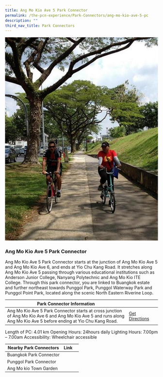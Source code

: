 ```yaml
---
title: Ang Mo Kio Ave 5 Park Connector
permalink: /the-pcn-experience/Park-Connectors/ang-mo-kio-ave-5-pc
description: ""
third_nav_title: Park Connectors
---
```

![](/images/Ang%20Mo%20Kio%20Ave%205%20PC%202.jpeg)

### Ang Mo Kio Ave 5 Park Connector

Ang Mo Kio Ave 5 Park Connector starts at the junction of Ang Mo Kio Ave 5 and Ang Mo Kio Ave 6, and ends at Yio Chu Kang Road. It stretches along Ang Mo Kio Ave 5 passing through various educational institutions such as Anderson Junior College, Nanyang Polytechnic and Ang Mo Kio ITE College. Through this park connector, you are linked to Buangkok estate and further northeast towards Punggol Park, Punggol Waterway Park and Punggol Point Park, located along the scenic North Eastern Riverine Loop.


| **Park Connector Information** | ||
| -------- | -------- | -------- |
| Ang Mo Kio Ave 5 Park Connector starts at cross junction of Ang Mo Kio Ave 6 and Ang Mo Kio Ave 5 and runs along Ang Mo Kio Ave 5 before ending at Yio Chu Kang Road. | [Get Directions](https://www.onemap.gov.sg/main/v2/?lat=1.3791531014429996&lng=103.87639730916995) |
Length of PC: 4.01 km
Opening Hours: 24hours daily
Lighting Hours: 7.00pm – 7.00am
Accessibility: Wheelchair accessible

| **Nearby Park Connectors** | Link ||
| -------- | -------- | -------- |
| Buangkok Park Connector | 
Punggol Park Connector | 
Ang Mo kio Town Garden|